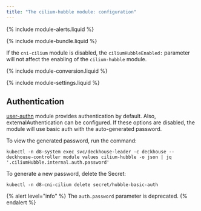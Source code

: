 ```yaml
---
title: "The cilium-hubble module: configuration"
---
```


{% include module-alerts.liquid %}

{% include module-bundle.liquid %}

If the `cni-cilium` module is disabled, the `ciliumHubbleEnabled:` parameter will not affect the enabling of the `cilium-hubble` module.

{% include module-conversion.liquid %}

{% include module-settings.liquid %}

## Authentication

[user-authn](/products/kubernetes-platform/documentation/v1/modules/user-authn/) module provides authentication by default. Also, externalAuthentication can be configured.
If these options are disabled, the module will use basic auth with the auto-generated password.

To view the generated password, run the command:

```shell
kubectl -n d8-system exec svc/deckhouse-leader -c deckhouse -- deckhouse-controller module values cilium-hubble -o json | jq '.ciliumHubble.internal.auth.password'
```

To generate a new password, delete the Secret:

```shell
kubectl -n d8-cni-cilium delete secret/hubble-basic-auth
```

{% alert level="info" %}
The `auth.password` parameter is deprecated.
{% endalert %}
